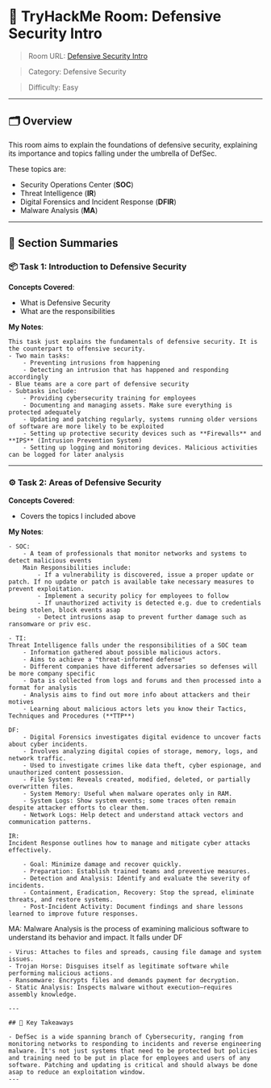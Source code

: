 # 🏫 TryHackMe Room: Defensive Security Intro

> Room URL: <a href="https://tryhackme.com/room/defensivesecurityintro"> Defensive Security Intro </a>

> Category: Defensive Security

> Difficulty: Easy


---

## 🗂️ Overview
This room aims to explain the foundations of defensive security, explaining its importance and topics falling under the umbrella of DefSec.

These topics are:
- Security Operations Center (**SOC**)
- Threat Intelligence (**IR**)
- Digital Forensics and Incident Response (**DFIR**)
- Malware Analysis (**MA**)
---

## 🧾 Section Summaries

### 📦 Task 1: Introduction to Defensive Security
**Concepts Covered**:
- What is Defensive Security
- What are the responsibilities


**My Notes**:
```
This task just explains the fundamentals of defensive security. It is the counterpart to offensive security.
- Two main tasks:
    - Preventing intrusions from happening 
    - Detecting an intrusion that has happened and responding accordingly
- Blue teams are a core part of defensive security 
- Subtasks include:
    - Providing cybersecurity training for employees 
    - Documenting and managing assets. Make sure everything is protected adequately
    - Updating and patching regularly, systems running older versions of software are more likely to be exploited
    - Setting up protective security devices such as **Firewalls** and **IPS** (Intrusion Prevention System)
    - Setting up logging and monitoring devices. Malicious activities can be logged for later analysis
```
---

### ⚙️ Task 2: Areas of Defensive Security
**Concepts Covered**:
- Covers the topics I included above

**My Notes**:
```
- SOC:
    - A team of professionals that monitor networks and systems to detect malicious events
    Main Responsibilities include:
        - If a vulnerability is discovered, issue a proper update or patch. If no update or patch is available take necessary measures to prevent exploitation.
        - Implement a security policy for employees to follow
        - If unauthorized activity is detected e.g. due to credentials being stolen, block events asap
        - Detect intrusions asap to prevent further damage such as ransomware or priv esc.
```

```
- TI: 
Threat Intelligence falls under the responsibilities of a SOC team
    - Information gathered about possible malicious actors.
    - Aims to achieve a "threat-informed defense" 
    - Different companies have different adversaries so defenses will be more company specific
    - Data is collected from logs and forums and then processed into a format for analysis
    - Analysis aims to find out more info about attackers and their motives
    - Learning about malicious actors lets you know their Tactics, Techniques and Procedures (**TTP**)
```

```
DF: 
    - Digital Forensics investigates digital evidence to uncover facts about cyber incidents.
    - Involves analyzing digital copies of storage, memory, logs, and network traffic.
    - Used to investigate crimes like data theft, cyber espionage, and unauthorized content possession.
    - File System: Reveals created, modified, deleted, or partially overwritten files.
    - System Memory: Useful when malware operates only in RAM.
    - System Logs: Show system events; some traces often remain despite attacker efforts to clear them.
    - Network Logs: Help detect and understand attack vectors and communication patterns.
```
```
IR:
Incident Response outlines how to manage and mitigate cyber attacks effectively.

    - Goal: Minimize damage and recover quickly.
    - Preparation: Establish trained teams and preventive measures.
    - Detection and Analysis: Identify and evaluate the severity of incidents.
    - Containment, Eradication, Recovery: Stop the spread, eliminate threats, and restore systems.
    - Post-Incident Activity: Document findings and share lessons learned to improve future responses.
```

MA:
Malware Analysis is the process of examining malicious software to understand its behavior and impact. It falls under DF

    - Virus: Attaches to files and spreads, causing file damage and system issues.
    - Trojan Horse: Disguises itself as legitimate software while performing malicious actions.
    - Ransomware: Encrypts files and demands payment for decryption.
    - Static Analysis: Inspects malware without execution—requires assembly knowledge.
```
---

## 🧠 Key Takeaways

- DefSec is a wide spanning branch of Cybersecurity, ranging from monitoring networks to responding to incidents and reverse engineering malware. It's not just systems that need to be protected but policies and training need to be put in place for employees and users of any software. Patching and updating is critical and should always be done asap to reduce an exploitation window.
---


